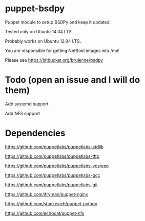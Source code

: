 puppet-bsdpy
=====

Puppet module to setup BSDPy and keep it updated.

Tested only on Ubuntu 14.04 LTS.

Probably works on Ubuntu 12.04 LTS.

You are responsible for getting NetBoot images into /nbi!

Please see https://bitbucket.org/bruienne/bsdpy

Todo (open an issue and I will do them)
======
  Add systemd support
  
  Add NFS support

Dependencies
====

https://github.com/puppetlabs/puppetlabs-stdlib

https://github.com/puppetlabs/puppetlabs-tftp

https://github.com/puppetlabs/puppetlabs-vcsrepo

https://github.com/puppetlabs/puppetlabs-gcc

https://github.com/puppetlabs/puppetlabs-git

https://github.com/jfryman/puppet-nginx

https://github.com/stankevich/puppet-python

https://github.com/echocat/puppet-nfs
